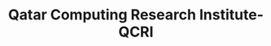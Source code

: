 ---
word: "true"

types: "word"

title: "Qatar Computing Research Institute-QCRI"

categories: ['']

tags: ['Qatar', 'Computing', 'Research', 'Institute', 'QCRI']

arabic: 'معهد قطر لبحوث الحوسبة'

arexps: []

enwords: ['Qatar Computing Research Institute-QCRI']

enexps: []

arlexicons: 'ع'

enlexicons: 'Q'

authors: ['Ruqayya Roshdy']

translators: ['']

citations: 'مقدمة في حوسبة اللغة العربية'

sources: 'مركز الملك عبدالله بن عبدالعزيز الدولي لخدمة اللغة العربية'

slug: ""
---